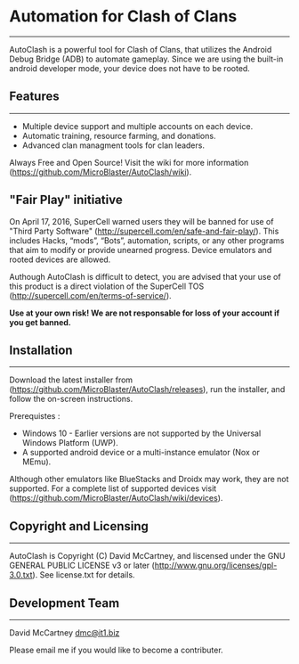 # Automation for Clash of Clans
----------
AutoClash is a powerful tool for Clash of Clans, that utilizes the Android Debug Bridge (ADB) to automate gameplay. Since we are using the built-in android developer mode, your device does not have to be rooted.


## Features
----------
- Multiple device support and multiple accounts on each device. 
- Automatic training, resource farming, and donations.
- Advanced clan managment tools for clan leaders.

Always Free and Open Source! Visit the wiki for more information (https://github.com/MicroBlaster/AutoClash/wiki).

## "Fair Play" initiative
On April 17, 2016, SuperCell warned users they will be banned for use of "Third Party Software" (http://supercell.com/en/safe-and-fair-play/). This includes Hacks, “mods”, “Bots”, automation, scripts, or any other programs that aim to modify or provide unearned progress. Device emulators and rooted devices are allowed.

Authough AutoClash is difficult to detect, you are advised that your use of this product is a direct violation of the SuperCell TOS (http://supercell.com/en/terms-of-service/).   

**Use at your own risk! We are not responsable for loss of your account if you get banned.**

## Installation
  ------------
Download the latest installer from (https://github.com/MicroBlaster/AutoClash/releases), run the installer, and follow the on-screen instructions.

Prerequistes :
- Windows 10  - Earlier versions are not supported by the Universal Windows Platform (UWP).
- A supported android device or a multi-instance emulator (Nox or MEmu).

Although other emulators like BlueStacks and Droidx may work, they are not supported.
For a complete list of supported devices visit (https://github.com/MicroBlaster/AutoClash/wiki/devices).


## Copyright and Licensing
----------
AutoClash is Copyright (C) David McCartney, and liscensed under the GNU GENERAL PUBLIC LICENSE v3 or later (http://www.gnu.org/licenses/gpl-3.0.txt). See license.txt for details.

## Development Team
----------
David McCartney <dmc@it1.biz>

Please email me if you would like to become a contributer.
